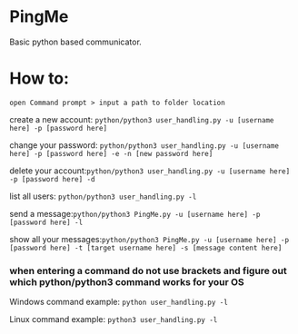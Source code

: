 # PingMe
Basic python based communicator.

# How to:

`open Command prompt > input a path to folder location`

create a new account:
`python/python3 user_handling.py -u [username here] -p [password here]`

​change your password:
`python/python3 user_handling.py -u [username here] -p [password here] -e -n [new password here]`

delete your account:
​`python/python3 user_handling.py -u [username here] -p [password here] -d`

list all users:
​`python/python3 user_handling.py -l`

send a message:
​`python/python3 PingMe.py -u [username here] -p [password here] -l`

show all your messages:
​​`python/python3 PingMe.py -u [username here] -p [password here] -t [target username here] -s [message content here]`

### when entering a command do not use brackets and figure out which python/python3 command works for your OS

Windows command example: `python user_handling.py -l`

Linux command example: `python3 user_handling.py -l`
